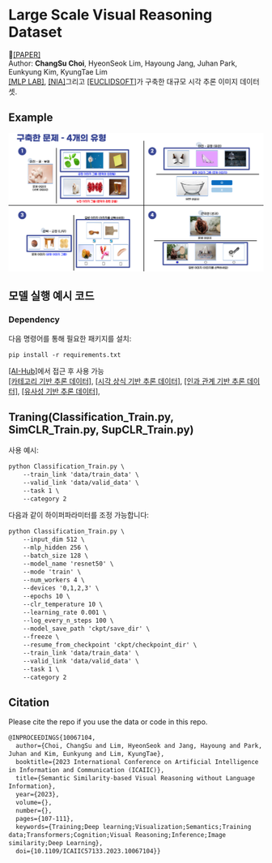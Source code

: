 # Large Scale Visual Reasoning Dataset
📃[[PAPER]](https://ieeexplore.ieee.org/abstract/document/10067104)  
Author: **ChangSu Choi**, HyeonSeok Lim, Hayoung Jang, Juhan Park, Eunkyung Kim, KyungTae Lim  
[[MLP LAB]](https://sites.google.com/view/aailab), [[NIA]](https://www.nia.or.kr/site/nia_kor/main.do)그리고 [[EUCLIDSOFT]](https://www.euclidsoft.co.kr/)가 구축한 대규모 시각 추론 이미지 데이터셋.  


## Example  
![Question Images](./templates/question.png)

## 모델 실행 예시 코드   
### Dependency  
다음 명령어를 통해 필요한 패키지를 설치:
```
pip install -r requirements.txt
```
[[AI-Hub]](https://www.aihub.or.kr/)에서 접근 후 사용 가능  
[[카테고리 기반 추론 데이터]](https://www.aihub.or.kr/aihubdata/data/view.do?currMenu=115&topMenu=100&aihubDataSe=data&dataSetSn=71291), 
[[시각 상식 기반 추론 데이터]](https://www.aihub.or.kr/aihubdata/data/view.do?currMenu=115&topMenu=100&aihubDataSe=data&dataSetSn=71288), 
[[인과 관계 기반 추론 데이터]](https://www.aihub.or.kr/aihubdata/data/view.do?currMenu=115&topMenu=100&aihubDataSe=data&dataSetSn=71286), 
[[유사성 기반 추론 데이터]](https://www.aihub.or.kr/aihubdata/data/view.do?currMenu=115&topMenu=100&aihubDataSe=data&dataSetSn=71279), 


## Traning(Classification_Train.py, SimCLR_Train.py, SupCLR_Train.py)  
사용 예시:
```
python Classification_Train.py \
    --train_link 'data/train_data' \
    --valid_link 'data/valid_data' \
    --task 1 \
    --category 2
```  
다음과 같이 하이퍼파라미터를 조정 가능합니다:
```
python Classification_Train.py \
    --input_dim 512 \
    --mlp_hidden 256 \
    --batch_size 128 \
    --model_name 'resnet50' \
    --mode 'train' \
    --num_workers 4 \
    --devices '0,1,2,3' \
    --epochs 10 \
    --clr_temperature 10 \
    --learning_rate 0.001 \
    --log_every_n_steps 100 \
    --model_save_path 'ckpt/save_dir' \
    --freeze \
    --resume_from_checkpoint 'ckpt/checkpoint_dir' \
    --train_link 'data/train_data' \
    --valid_link 'data/valid_data' \
    --task 1 \
    --category 2
```  

 
## Citation
Please cite the repo if you use the data or code in this repo.
```
@INPROCEEDINGS{10067104,
  author={Choi, ChangSu and Lim, HyeonSeok and Jang, Hayoung and Park, Juhan and Kim, Eunkyung and Lim, KyungTae},
  booktitle={2023 International Conference on Artificial Intelligence in Information and Communication (ICAIIC)}, 
  title={Semantic Similarity-based Visual Reasoning without Language Information}, 
  year={2023},
  volume={},
  number={},
  pages={107-111},
  keywords={Training;Deep learning;Visualization;Semantics;Training data;Transformers;Cognition;Visual Reasoning;Inference;Image similarity;Deep Learning},
  doi={10.1109/ICAIIC57133.2023.10067104}}

```
